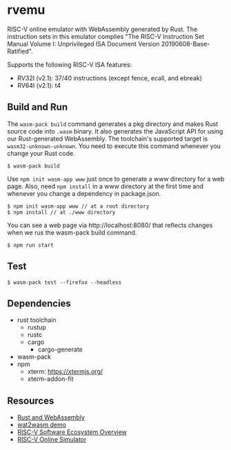 # rvemu
RISC-V online emulator with WebAssembly generated by Rust. The instruction sets in this emulator complies "The RISC-V Instruction Set Manual Volume I: Unprivileged ISA Document Version 20190608-Base-Ratified".

Supports the following RISC-V ISA features:
- RV32I (v2.1): 37/40 instructions (except fence, ecall, and ebreak)
- RV64I (v2.1): t4

## Build and Run
The `wasm-pack build` command generates a pkg directory and makes Rust source code into `.wasm` binary. It also generates the JavaScript API for using our Rust-generated WebAssembly. The toolchain's supported target is `wasm32-unknown-unknown`.
You need to execute this command whenever you change your Rust code.
```
$ wasm-pack build
```

Use `npm init wasm-app www` just once to generate a www directory for a web page. Also, need `npm install` in a www directory at the first time and whenever you change a dependency in package.json.
```
$ npm init wasm-app www // at a root directory
$ npm install // at ./www directory
```

You can see a web page via http://localhost:8080/ that reflects changes when we rus the wasm-pack build command.
```
$ npm run start
```

## Test
```
$ wasm-pack test --firefox --headless
```

## Dependencies
- rust toolchain
  - rustup
  - rustc
  - cargo
    - cargo-generate
- wasm-pack
- npm
  - xterm: https://xtermjs.org/
  - xterm-addon-fit

## Resources
- [Rust and WebAssembly](https://rustwasm.github.io/docs/book/introduction.html)
- [wat2wasm demo](https://webassembly.github.io/wabt/demo/wat2wasm/)
- [RISC-V Software Ecosystem Overview](https://riscv.org/software-status/)
- [RISC-V Online Simulator](https://www.kvakil.me/venus/)
